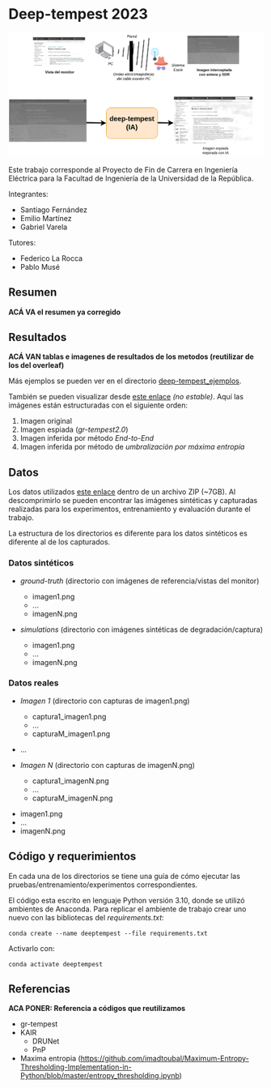 # Deep-tempest 2023

<img src="deep-tempest.png"/>

Este trabajo corresponde al Proyecto de Fin de Carrera en Ingeniería Eléctrica para la Facultad de Ingeniería de la Universidad de la República.

Integrantes:
- Santiago Fernández
- Emilio Martínez
- Gabriel Varela

Tutores:
- Federico La Rocca
- Pablo Musé

## Resumen

**ACÁ VA el resumen ya corregido**

## Resultados
**ACÁ VAN tablas e imagenes de resultados de los metodos (reutilizar de los del overleaf)**

Más ejemplos se pueden ver en el directorio [deep-tempest_ejemplos](deep-tempest_ejemplos). 

También se pueden visualizar desde [este enlace](https://finguy-my.sharepoint.com/:f:/g/personal/emilio_martinez_fing_edu_uy/Eo_2mmNwq0lHguqmzjq7MyABb9pBbuDV3_EPOA9xGC-7vg?e=kevSbM) *(no estable)*. Aquí las imágenes están estructuradas con el siguiente orden:

1. Imagen original
2. Imagen espiada (_gr-tempest2.0_)
3. Imagen inferida por método _End-to-End_
4. Imagen inferida por método de _umbralización por máxima entropía_

## Datos

Los datos utilizados [este enlace](https://finguy-my.sharepoint.com/:u:/g/personal/emilio_martinez_fing_edu_uy/EZ8KpQHJ7GZBvMRsBMtNj6gBkC3Fvivuz87-1fiQS6WKiw?e=LVjajm) dentro de un archivo ZIP (~7GB). Al descomprimirlo se pueden encontrar las imágenes sintéticas y capturadas realizadas para los experimentos, entrenamiento y evaluación durante el trabajo.

La estructura de los directorios es diferente para los datos sintéticos es diferente al de los capturados. 

### Datos sintéticos

* *ground-truth* (directorio con imágenes de referencia/vistas del monitor)
    - imagen1.png
    - ...
    - imagenN.png

* *simulations* (directorio con imágenes sintéticas de degradación/captura)
    - imagen1.png
    - ...
    - imagenN.png

### Datos reales

* *Imagen 1* (directorio con capturas de imagen1.png)
    - captura1_imagen1.png
    - ...
    - capturaM_imagen1.png

* ...

* *Imagen N* (directorio con capturas de imagenN.png)
    - captura1_imagenN.png
    - ...
    - capturaM_imagenN.png

- imagen1.png
- ...
- imagenN.png

## Código y requerimientos

En cada una de los directorios se tiene una guía de cómo ejecutar las pruebas/entrenamiento/experimentos correspondientes. 

El código esta escrito en lenguaje Python versión 3.10, donde se utilizó ambientes de Anaconda. Para replicar el ambiente de trabajo crear uno nuevo con las bibliotecas del _requirements.txt_:

```shell
conda create --name deeptempest --file requirements.txt
```

Activarlo con:
```shell
conda activate deeptempest
```

## Referencias

**ACA PONER: Referencia a códigos que reutilizamos**
- gr-tempest
- KAIR
    - DRUNet
    - PnP
- Maxima entropia (https://github.com/imadtoubal/Maximum-Entropy-Thresholding-Implementation-in-Python/blob/master/entropy_thresholding.ipynb)
